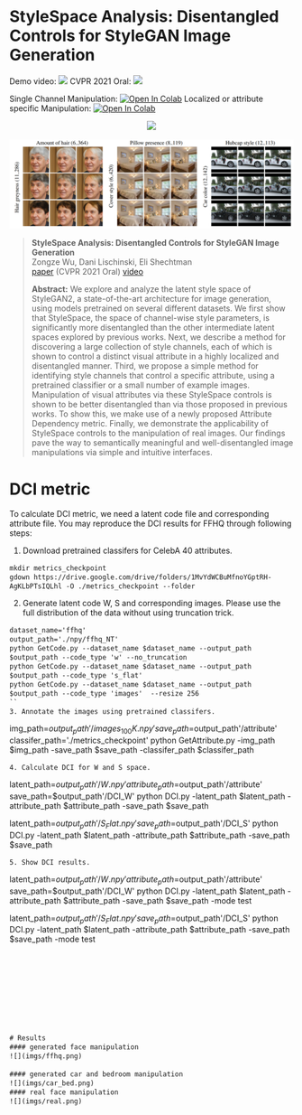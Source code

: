 # StyleSpace Analysis: Disentangled Controls for StyleGAN Image Generation 

Demo video: <a href="https://youtu.be/U7qRotRGr1w"><img src="https://img.shields.io/badge/-YouTube-red?&style=for-the-badge&logo=youtube&logoColor=white" height=20></a>
CVPR 2021 Oral: <a href="https://arxiv.org/abs/2011.12799"><img src="https://upload.wikimedia.org/wikipedia/commons/a/a8/ArXiv_web.svg" height=20></a>

Single Channel Manipulation: [![Open In Colab](https://colab.research.google.com/assets/colab-badge.svg)](https://github.com/betterze/StyleSpace/blob/main/StyleSpace_single.ipynb)
Localized or attribute specific Manipulation: [![Open In Colab](https://colab.research.google.com/assets/colab-badge.svg)](https://github.com/betterze/StyleSpace/blob/main/StyleSpace_advance.ipynb)


<p align="center">
  <a href="https://youtu.be/U7qRotRGr1w"><img src='https://github.com/betterze/StyleSpace/blob/main/imgs/stylespace_short.gif' width=600 ></a>
</p>

![](imgs/disentanglement.png)

> **StyleSpace Analysis: Disentangled Controls for StyleGAN Image Generation**<br>
Zongze Wu, Dani Lischinski, Eli Shechtman <br>
> [paper](https://arxiv.org/abs/2011.12799) (CVPR 2021 Oral) 
> [video](https://youtu.be/U7qRotRGr1w)
>
>**Abstract:** We explore and analyze the latent style space of StyleGAN2, a state-of-the-art architecture for image generation, using models pretrained on several different datasets. We first show that StyleSpace, the space of channel-wise style parameters, is significantly more disentangled than the other intermediate latent spaces explored by previous works. Next, we describe a method for discovering a large collection of style channels, each of which is shown to control a distinct visual attribute in a highly localized and disentangled manner. Third, we propose a simple method for identifying style channels that control a specific attribute, using a pretrained classifier or a small number of example images. Manipulation of visual attributes via these StyleSpace controls is shown to be better disentangled than via those proposed in previous works. To show this, we make use of a newly proposed Attribute Dependency metric. Finally, we demonstrate the applicability of StyleSpace controls to the manipulation of real images. Our findings pave the way to semantically meaningful and well-disentangled image manipulations via simple and intuitive interfaces.


# DCI metric

To calculate DCI metric, we need a latent code file and corresponding attribute file. You may reproduce the DCI results for FFHQ through following steps:

1. Download pretrained classifers for CelebA 40 attributes.
```
mkdir metrics_checkpoint
gdown https://drive.google.com/drive/folders/1MvYdWCBuMfnoYGptRH-AgKLbPTsIQLhl -O ./metrics_checkpoint --folder
```
2. Generate latent code W, S and corresponding images. Please use the full distribution of the data without using truncation trick.
```
dataset_name='ffhq' 
output_path='./npy/ffhq_NT'
python GetCode.py --dataset_name $dataset_name --output_path $output_path --code_type 'w' --no_truncation
python GetCode.py --dataset_name $dataset_name --output_path $output_path --code_type 's_flat' 
python GetCode.py --dataset_name $dataset_name --output_path $output_path --code_type 'images'  --resize 256
``
3. Annotate the images using pretrained classifers.
```
img_path=$output_path'/images_100K.npy'
save_path=$output_path'/attribute'
classifer_path='./metrics_checkpoint'
python GetAttribute.py -img_path  $img_path -save_path $save_path -classifer_path $classifer_path
```
4. Calculate DCI for W and S space. 
```
latent_path=$output_path'/W.npy'
attribute_path=$output_path'/attribute'
save_path=$output_path'/DCI_W'
python DCI.py -latent_path $latent_path   -attribute_path $attribute_path -save_path $save_path

latent_path=$output_path'/S_Flat.npy'
save_path=$output_path'/DCI_S'
python DCI.py -latent_path $latent_path   -attribute_path $attribute_path -save_path $save_path
```
5. Show DCI results. 
```
latent_path=$output_path'/W.npy'
attribute_path=$output_path'/attribute'
save_path=$output_path'/DCI_W'
python DCI.py -latent_path $latent_path   -attribute_path $attribute_path -save_path $save_path -mode test

latent_path=$output_path'/S_Flat.npy'
save_path=$output_path'/DCI_S'
python DCI.py -latent_path $latent_path   -attribute_path $attribute_path -save_path $save_path -mode test
```









# Results
#### generated face manipulation
![](imgs/ffhq.png)

#### generated car and bedroom manipulation
![](imgs/car_bed.png)
#### real face manipulation
![](imgs/real.png)



